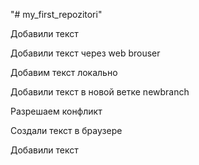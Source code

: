 "# my_first_repozitori" 

Добавили текст

Добавили текст через web brouser

Добавим текст локально 

Добавили текст в новой ветке newbranch

Разрешаем конфликт

Создали текст в браузере


Добавили текст
